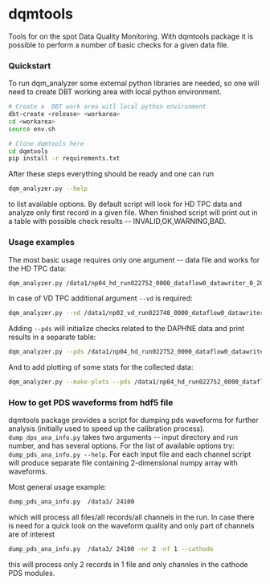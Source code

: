 # dqmtools
Tools for on the spot Data Quality Monitoring. With dqmtools package it is possible to perform a number of basic checks for a given data file. 

### Quickstart
To run dqm_analyzer some external python libraries are needed, so one will need to create DBT working area with local python environment.
```bash
# Create a  DBT work area witl local python environment
dbt-create <release> <workarea>
cd <workarea>
source env.sh

# Clone dqmtools here
cd dqmtools
pip install -r requirements.txt
```
After these steps everything should be ready and one can run
```bash
dqm_analyzer.py --help
```
to list available options.
By default script will look for HD TPC data and analyze only first record in a given file. When finished script will print out in a table with possible check results -- INVALID,OK,WARNING,BAD. 

### Usage examples
The most basic usage requires only one argument -- data file and works for the HD TPC data:
```bash
dqm_analyzer.py /data1/np04_hd_run022752_0000_dataflow0_datawriter_0_20230925T084543.hdf5.copied
```
In case of VD TPC additional argument `--vd` is required:
```bash
dqm_analyzer.py --vd /data1/np02_vd_run022748_0000_dataflow0_datawriter_0_20230925T074747.hdf5
```
Adding `--pds` will initialize checks related to the DAPHNE data and print results in a separate table:
```bash
dqm_analyzer.py --pds /data1/np04_hd_run022752_0000_dataflow0_datawriter_0_20230925T084543.hdf5.copied
```
And to add plotting of some stats for the collected data:
```bash
dqm_analyzer.py --make-plots --pds /data1/np04_hd_run022752_0000_dataflow0_datawriter_0_20230925T084543.hdf5.copied
```

### How to get PDS waveforms from hdf5 file 
dqmtools package provides a script for dumping pds waveforms for further analysis (initially used to speed up the calibration process). `dump_dps_ana_info.py` takes two arguments -- input directory and run number, and has several options. For the list of available options try: `dump_pds_ana_info.py --help`. For each input file and each channel script will produce separate file containing 2-dimensional numpy array with waveforms.

Most general usage example:
```bash
dump_pds_ana_info.py  /data3/ 24100
``` 
which will process all files/all records/all channels in the run.
In case there is need for a quick look on the waveform quality and only part of channels are of interest
```bash
dump_pds_ana_info.py  /data3/ 24100 -nr 2 -nf 1 --cathode
``` 
this will process only 2 records in 1 file and only channles in the cathode PDS modules.
